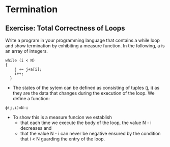 # Termination

## Exercise: Total Correctness of Loops

Write a program in your programming language that contains a while loop and show termination by exhibiting a measure function.
In the following, a is an array of integers.

```
while (i < N) 
{										
	j += j+a[i];										
	i++;
  }
``` 

* The states of the sytem can be defined as consisting of tuples (j, i) as they are the data that changes during the execution of the loop.  We define a function:

```
ϕ(j,i)=N−i
```

* To show this is a measure funcion we establish 
	* that each time we execute the body of the loop, the value N - i decreases and
	* that the value N - i can never be negative ensured by the condition that i < N guarding the entry of the loop.
	


